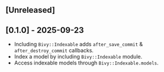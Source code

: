 ## [Unreleased]

## [0.1.0] - 2025-09-23

- Including `Bivy::Indexable` adds `after_save_commit` & `after_destroy_commit` callbacks.
- Index a model by including `Bivy::Indexable` module.
- Access indexable models through `Bivy::Indexable.models`.
